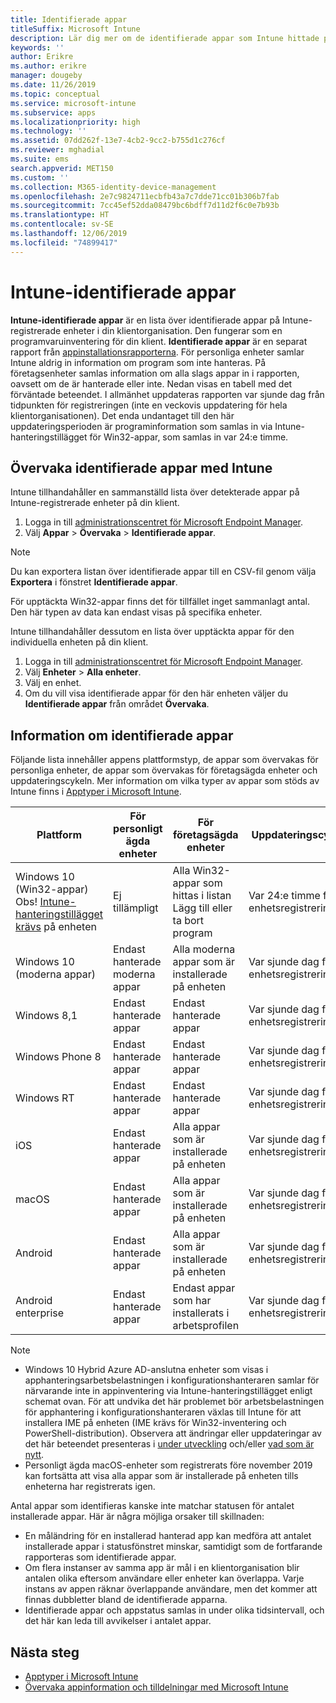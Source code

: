 ```yaml
---
title: Identifierade appar
titleSuffix: Microsoft Intune
description: Lär dig mer om de identifierade appar som Intune hittade på en enhet.
keywords: ''
author: Erikre
ms.author: erikre
manager: dougeby
ms.date: 11/26/2019
ms.topic: conceptual
ms.service: microsoft-intune
ms.subservice: apps
ms.localizationpriority: high
ms.technology: ''
ms.assetid: 07dd262f-13e7-4cb2-9cc2-b755d1c276cf
ms.reviewer: mghadial
ms.suite: ems
search.appverid: MET150
ms.custom: ''
ms.collection: M365-identity-device-management
ms.openlocfilehash: 2e7c9824711ecbfb43a7c7dde71cc01b306b7fab
ms.sourcegitcommit: 7cc45ef52dda08479bc6bdff7d11d2f6c0e7b93b
ms.translationtype: HT
ms.contentlocale: sv-SE
ms.lasthandoff: 12/06/2019
ms.locfileid: "74899417"
---
```

# <a name="intune-discovered-apps"></a>Intune-identifierade appar

**Intune-identifierade appar** är en lista över identifierade appar på Intune-registrerade enheter i din klientorganisation. Den fungerar som en programvaruinventering för din klient. **Identifierade appar** är en separat rapport från [appinstallationsrapporterna](apps-monitor.md). För personliga enheter samlar Intune aldrig in information om program som inte hanteras. På företagsenheter samlas information om alla slags appar in i rapporten, oavsett om de är hanterade eller inte. Nedan visas en tabell med det förväntade beteendet. I allmänhet uppdateras rapporten var sjunde dag från tidpunkten för registreringen (inte en veckovis uppdatering för hela klientorganisationen). Det enda undantaget till den här uppdateringsperioden är programinformation som samlas in via Intune-hanteringstillägget för Win32-appar, som samlas in var 24:e timme.

## <a name="monitor-discovered-apps-with-intune"></a>Övervaka identifierade appar med Intune

Intune tillhandahåller en sammanställd lista över detekterade appar på Intune-registrerade enheter på din klient.

1. Logga in till [administrationscentret för Microsoft Endpoint Manager](https://go.microsoft.com/fwlink/?linkid=2109431).
2. Välj **Appar** > **Övervaka** > **Identifierade appar**.

>[!NOTE]
>Du kan exportera listan över identifierade appar till en CSV-fil genom välja **Exportera** i fönstret **Identifierade appar**.
>
>För upptäckta Win32-appar finns det för tillfället inget sammanlagt antal. Den här typen av data kan endast visas på specifika enheter.

Intune tillhandahåller dessutom en lista över upptäckta appar för den individuella enheten på din klient.

1. Logga in till [administrationscentret för Microsoft Endpoint Manager](https://go.microsoft.com/fwlink/?linkid=2109431).
2. Välj **Enheter** > **Alla enheter**.
3. Välj en enhet.
4. Om du vill visa identifierade appar för den här enheten väljer du **Identifierade appar** från området **Övervaka**.

## <a name="details-of-discovered-apps"></a>Information om identifierade appar

Följande lista innehåller appens plattformstyp, de appar som övervakas för personliga enheter, de appar som övervakas för företagsägda enheter och uppdateringscykeln. Mer information om vilka typer av appar som stöds av Intune finns i [Apptyper i Microsoft Intune](apps-add.md#app-types-in-microsoft-intune).

| Plattform | För personligt ägda enheter | För företagsägda enheter | Uppdateringscykel |
|------------------------------------------------------------------------|----------------------------------|--------------------------------------------------|---------------------------------------|
| Windows 10 (Win32-appar) Obs! [Intune-hanteringstillägget krävs](intune-management-extension.md) på enheten | Ej tillämpligt | Alla Win32-appar som hittas i listan Lägg till eller ta bort program | Var 24:e timme från enhetsregistreringen |
| Windows 10 (moderna appar) | Endast hanterade moderna appar | Alla moderna appar som är installerade på enheten | Var sjunde dag från enhetsregistreringen |
| Windows 8,1 | Endast hanterade appar | Endast hanterade appar | Var sjunde dag från enhetsregistreringen |
| Windows Phone 8 | Endast hanterade appar | Endast hanterade appar | Var sjunde dag från enhetsregistreringen |
| Windows RT | Endast hanterade appar | Endast hanterade appar | Var sjunde dag från enhetsregistreringen |
| iOS | Endast hanterade appar | Alla appar som är installerade på enheten | Var sjunde dag från enhetsregistreringen |
| macOS | Endast hanterade appar | Alla appar som är installerade på enheten | Var sjunde dag från enhetsregistreringen |
| Android | Endast hanterade appar | Alla appar som är installerade på enheten | Var sjunde dag från enhetsregistreringen |
| Android enterprise | Endast hanterade appar | Endast appar som har installerats i arbetsprofilen | Var sjunde dag från enhetsregistreringen |

> [!NOTE]
> - Windows 10 Hybrid Azure AD-anslutna enheter som visas i apphanteringsarbetsbelastningen i konfigurationshanteraren samlar för närvarande inte in appinventering via Intune-hanteringstillägget enligt schemat ovan. För att undvika det här problemet bör arbetsbelastningen för apphantering i konfigurationshanteraren växlas till Intune för att installera IME på enheten (IME krävs för Win32-inventering och PowerShell-distribution). Observera att ändringar eller uppdateringar av det här beteendet presenteras i [under utveckling](../fundamentals/in-development.md) och/eller [vad som är nytt](../fundamentals/whats-new.md).
> - Personligt ägda macOS-enheter som registrerats före november 2019 kan fortsätta att visa alla appar som är installerade på enheten tills enheterna har registrerats igen.

Antal appar som identifieras kanske inte matchar statusen för antalet installerade appar. Här är några möjliga orsaker till skillnaden:

- En måländring för en installerad hanterad app kan medföra att antalet installerade appar i statusfönstret minskar, samtidigt som de fortfarande rapporteras som identifierade appar.
- Om flera instanser av samma app är mål i en klientorganisation blir antalen olika eftersom användare eller enheter kan överlappa. Varje instans av appen räknar överlappande användare, men det kommer att finnas dubbletter bland de identifierade apparna.
- Identifierade appar och appstatus samlas in under olika tidsintervall, och det här kan leda till avvikelser i antalet appar.

## <a name="next-steps"></a>Nästa steg

- [Apptyper i Microsoft Intune](apps-add.md#app-types-in-microsoft-intune)
- [Övervaka appinformation och tilldelningar med Microsoft Intune](apps-monitor.md)
